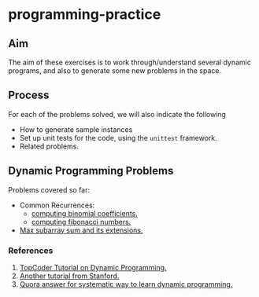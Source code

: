 # programming-practice

## Aim
The aim of these exercises is to work through/understand several
dynamic programs, and also to generate some new problems in the space. 

## Process
For each of the problems solved, we will also indicate the following
* How to generate sample instances
* Set up unit tests for the code, using the `unittest` framework.
* Related problems.

## Dynamic Programming Problems
Problems covered so far: 
* Common Recurrences:
  * [computing binomial coefficients.](https://github.com/sambuddha-roy/programming-practice/blob/master/dp/binom.py)
  * [computing fibonacci numbers.](https://github.com/sambuddha-roy/programming-practice/blob/master/dp/fib.py)
* [Max subarray sum and its extensions.](https://github.com/sambuddha-roy/programming-practice/blob/master/dp/maxsumpoly.py)

### References
1. [TopCoder Tutorial on Dynamic Programming.](https://www.topcoder.com/community/data-science/data-science-tutorials/dynamic-programming-from-novice-to-advanced/)
2. [Another tutorial from Stanford.](https://web.stanford.edu/class/archive/cs/cs161/cs161.1138/handouts/140%20Guide%20to%20Dynamic%20Programming.pdf)
3. [Quora answer for systematic way to learn dynamic programming.](https://www.quora.com/What-are-systematic-ways-to-prepare-for-dynamic-programming)
